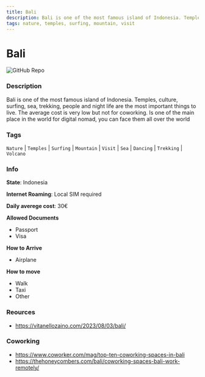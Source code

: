 ```yaml
---
title: Bali
description: Bali is one of the most famous island of Indonesia. Temples, culture, surfing, sea, trekking, people and night life are the most important things to live. The average cost is very low but not for coworking. Is one of the main place in the world for digital nomad, you can face them all over the world
tags: nature, temples, surfing, mountain, visit
---
```

        

# Bali

![GitHub Repo](https://img.shields.io/static/v1?label=category&message=digital-nomads&color=green)

### Description

Bali is one of the most famous island of Indonesia. Temples, culture, surfing, sea, trekking, people and night life are the most important things to live. The average cost is very low but not for coworking. Is one of the main place in the world for digital nomad, you can face them all over the world

### Tags

`Nature` | `Temples` | `Surfing` | `Mountain` | `Visit` | `Sea` | `Dancing` | `Trekking` | `Volcano`

### Info

**State**: Indonesia

**Internet Roaming**: Local SIM required

**Daily averege cost**: 30€

**Allowed Documents**

- Passport
- Visa

**How to Arrive**

- Airplane

**How to move**

- Walk
- Taxi
- Other

### Reources

- https://vitanellozaino.com/2023/08/03/bali/

### Coworking

- https://www.coworker.com/mag/top-ten-coworking-spaces-in-bali
- https://thehoneycombers.com/bali/coworking-spaces-bali-work-remotely/